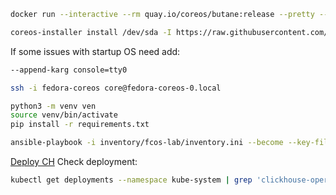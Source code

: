 ```bash
docker run --interactive --rm quay.io/coreos/butane:release --pretty --strict < fcos-proxmox.yml > fcos-proxmox.ign
```
```bash
coreos-installer install /dev/sda -I https://raw.githubusercontent.com/orginux/lab-cluster-k8s/main/proxmox.ign
```

If some issues with startup OS need add:
```bash
--append-karg console=tty0
```

```bash
ssh -i fedora-coreos core@fedora-coreos-0.local
```

```bash
python3 -m venv ven
source venv/bin/activate
pip install -r requirements.txt
```

```bash
ansible-playbook -i inventory/fcos-lab/inventory.ini --become --key-file ~/.ssh/proxmox/fedora-coreos cluster.yml
```

[Deploy CH](https://github.com/Altinity/clickhouse-operator/blob/master/docs/operator_installation_details.md)
Check deployment:
```bash
kubectl get deployments --namespace kube-system | grep 'clickhouse-operator'
```
